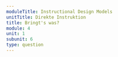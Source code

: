 ```yaml
---
moduleTitle: Instructional Design Models
unitTitle: Direkte Instruktion
title: Bringt's was?
module: 4
unit: 1
subunit: 6
type: question
---
```


<singlechoice question="Ist direkte Instruktion effektiv für die Aneignung konzeptuellen Wissens?"></singlechoice>